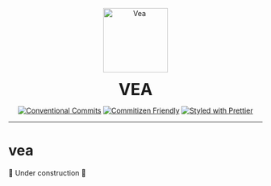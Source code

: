 <p align="center">
  <a href="https://vea.ninja">
    <img alt="Vea" src="https://user-images.githubusercontent.com/22213980/200396519-895ad6ed-2950-476f-89e9-2a648f0fdbce.png?raw=true" width="128">
  </a>
</p>

<p align="center">
  <b style="font-size: 32px;">VEA</b>
</p>

<p align="center">
  <a href="https://conventionalcommits.org"><img src="https://img.shields.io/badge/Conventional%20Commits-1.0.0-yellow.svg" alt="Conventional Commits"></a>
  <a href="http://commitizen.github.io/cz-cli/"><img src="https://img.shields.io/badge/commitizen-friendly-brightgreen.svg" alt="Commitizen Friendly"></a>
  <a href="https://github.com/prettier/prettier"><img src="https://img.shields.io/badge/styled_with-prettier-ff69b4.svg" alt="Styled with Prettier"></a>
</p>

---

# vea

🚧 Under construction 🚧
